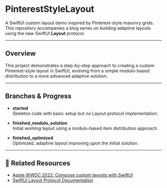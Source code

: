 # PinterestStyleLayout

A SwiftUI custom layout demo inspired by Pinterest-style masonry grids.  
This repository accompanies a blog series on building adaptive layouts using the new SwiftUI **Layout** protocol.

---

## Overview

This project demonstrates a step-by-step approach to creating a custom Pinterest-style layout in SwiftUI, evolving from a simple modulo-based distribution to a more advanced adaptive solution.

---

## Branches & Progress

- **started**  
  Skeleton code with basic setup but *no* Layout protocol implementation.

- **finished_modulo_solution**  
  Initial working layout using a modulo-based item distribution approach.

- **finished_optimized**  
  Optimized, adaptive layout improving upon the initial solution.

---

## 🔗 Related Resources

- [Apple WWDC 2022: Compose custom layouts with SwiftUI](https://developer.apple.com/videos/play/wwdc2022/10056/)
- [SwiftUI Layout Protocol Documentation](https://developer.apple.com/documentation/swiftui/layout)
